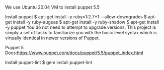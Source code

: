 We use Ubuntu 20.04 VM to install puppet 5.5

Install puppet
$ apt-get install -y ruby=1:2.7+1 --allow-downgrades
$ apt-get install -y ruby-augeas
$ apt-get install -y ruby-shadow
$ apt-get install -y puppet
You do not need to attempt to upgrade versions. This project is simply a set of tasks to familiarize you with the basic level syntax which is virtually identical in newer versions of Puppet.

Puppet 5 Docs:https://www.puppet.com/docs/puppet/5.5/puppet_index.html

Install puppet-lint
$ gem install puppet-lint
